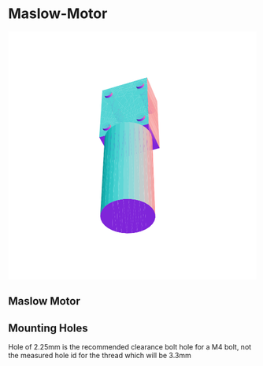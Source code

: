 # Maslow-Motor

![](/project.svg)

## Maslow Motor


## Mounting Holes


Hole of 2.25mm is the recommended clearance bolt hole for a M4 bolt, not the measured hole id for the thread which will be 3.3mm 


